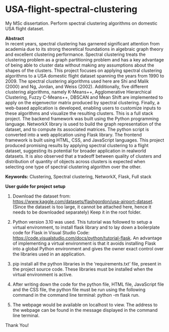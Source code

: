 # USA-flight-spectral-clustering
My MSc dissertation. Perform spectral clustering algorithms on domestic USA flight dataset.

<b>Abstract</b>
<br>
In recent years, spectral clustering has garnered significant attention from academia due to its strong theoretical foundations in algebraic graph theory and excellent clustering performance. Spectral clustering treats the clustering problem as a graph partitioning problem and has a key advantage of being able to cluster data without making any assumptions about the shapes of the clusters. This project focuses on applying spectral clustering algorithms to a USA domestic flight dataset spanning the years from 1990 to 2009. The spectral clustering algorithms used here are Shi and Malik (2000) and Ng, Jordan, and Weiss (2002). Additionally, five different clustering algorithms, namely K-Means++, Agglomerative Hierarchical Clustering, Fuzzy C-Means++, DBSCAN and Mean Shift are implemented to apply on the eigenvector matrix produced by spectral clustering. Finally, a web-based application is developed, enabling users to customize inputs to these algorithms and visualize the resulting clusters. This is a full stack project. The backend framework was built using the Python programming language. NetworkX library is used to build the graph representation of the dataset, and to compute its associated matrices. The python script is converted into a web application using Flask library. The frontend framework is built using HTML, CSS, and JavaScript languages. This project produced promising results by applying spectral clustering to a flight dataset, suggesting its potential for broader application in realworld datasets. It is also observed that a tradeoff between quality of clusters and distribution of quantity of objects across clusters is expected when selecting one type of spectral clustering algorithm over the other. 

<b>Keywords:</b> Clustering, Spectral clustering, NetworkX, Flask, Full stack

<b>User guide for project setup</b>

1. Download the dataset from: https://www.kaggle.com/datasets/flashgordon/usa-airport-dataset. (Since the dataset is too large, it cannot be attached here, hence it needs to be downloaded separately) Keep it in the root folder.

2. Python version 3.10 was used. This tutorial was followed to setup a virtual environment, to install flask library and to lay down a boilerplate code for Flask in Visual Studio Code: https://code.visualstudio.com/docs/python/tutorial-flask. An advantage of implementing a virtual environment is that it avoids installing Flask into a global Python environment and gives the owner exact control over the libraries used in an application.

3. pip install all the python libraries in the ‘requirements.txt’ file, present in the project source code. These libraries must be installed when the virtual environment is active.

4. After writing down the code for the python file, HTML file, JavaScript file and the CSS file, the python file must be run using the following command in the command line terminal: python -m flask run.

5. The webpage would be available on localhost to view. The address to the webpage can be found in the message displayed in the command line terminal.

Thank You!
